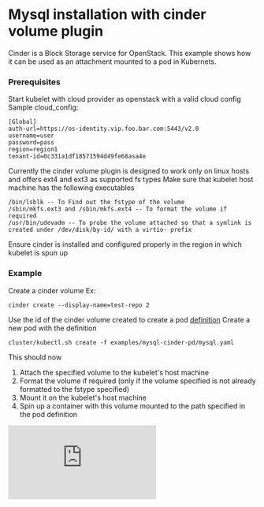 <!-- BEGIN MUNGE: UNVERSIONED_WARNING -->


<!-- END MUNGE: UNVERSIONED_WARNING -->

# Mysql installation with cinder volume plugin

Cinder is a Block Storage service for OpenStack. This example shows how it can be used as an attachment mounted to a pod in Kubernets.

### Prerequisites

Start kubelet with cloud provider as openstack with a valid cloud config
Sample cloud_config:

```
[Global]
auth-url=https://os-identity.vip.foo.bar.com:5443/v2.0
username=user
password=pass
region=region1
tenant-id=0c331a1df18571594d49fe68asa4e
```

Currently the cinder volume plugin is designed to work only on linux hosts and offers ext4 and ext3 as supported fs types
Make sure that kubelet host machine has the following executables

```
/bin/lsblk -- To Find out the fstype of the volume
/sbin/mkfs.ext3 and /sbin/mkfs.ext4 -- To format the volume if required
/usr/bin/udevadm -- To probe the volume attached so that a symlink is created under /dev/disk/by-id/ with a virtio- prefix
```

Ensure cinder is installed and configured properly in the region in which kubelet is spun up

### Example

Create a cinder volume Ex:

`cinder create --display-name=test-repo 2`

Use the id of the cinder volume created to create a pod [definition](mysql.yaml)
Create a new pod with the definition

`cluster/kubectl.sh create -f examples/mysql-cinder-pd/mysql.yaml`

This should now

1. Attach the specified volume to the kubelet's host machine
2. Format the volume if required (only if the volume specified is not already formatted to the fstype specified)
3. Mount it on the kubelet's host machine
4. Spin up a container with this volume mounted to the path specified in the pod definition




<!-- BEGIN MUNGE: IS_VERSIONED -->
<!-- TAG IS_VERSIONED -->
<!-- END MUNGE: IS_VERSIONED -->


<!-- BEGIN MUNGE: GENERATED_ANALYTICS -->
[![Analytics](https://kubernetes-site.appspot.com/UA-36037335-10/GitHub/examples/mysql-cinder-pd/README.md?pixel)]()
<!-- END MUNGE: GENERATED_ANALYTICS -->
